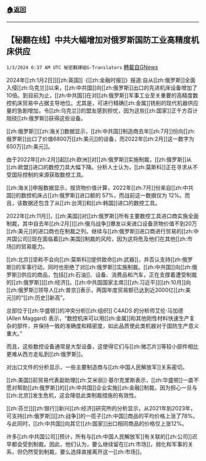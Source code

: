 ###  [:house:返回](README.md)
---


## 【秘翻在线】中共大幅增加对俄罗斯国防工业高精度机床供应
`1/3/2024 6:37 AM UTC 秘密翻譯組G-Translators` [轉載自GNews](https://gnews.org/articles/2178445)

2024年[[zh:1月2日]][[zh:英国]]《[[zh:金融时报]]》报道:自从[[zh:俄罗斯]]全面入侵[[zh:乌克兰]]以来，[[zh:中共国]]向[[zh:俄罗斯]]出口的先进机床设备增加了10倍。到目前为止，[[zh:中共国]]在对[[zh:俄罗斯]]军事工业至关重要的高精度数控机床贸易中占据主导地位。尤其是，可进行精确[[zh:金属]]铣削的现代机器供应量的急剧增加，令[[zh:乌克兰]]的盟友感到担忧，因为这些[[zh:国家]]正千方百计阻挠[[zh:俄罗斯]]获得这些设备。

[[zh:俄罗斯]][[zh:海关]]数据显示，[[zh:中共国]]制造商去年[[zh:7月]]份向[[zh:俄罗斯]]出口了价值6800万[[zh:美元]]的设备，而2022年[[zh:2月]]这一数字为650万[[zh:美元]]。

由于2022年[[zh:2月]]起[[zh:欧洲]]对[[zh:俄罗斯]]实施制裁，[[zh:俄罗斯]]从[[zh:欧盟]]进口的数控刀具大幅下降。分析人士认为，[[zh:莫斯科]]正在寻求从不受国际控制的来源获取数控工具。

[[zh:海关]]申报数据显示，按货物价值计算，2022年[[zh:7月]]份来自[[zh:中共国]]的数控机床占[[zh:俄罗斯]]进口额的 57%，而战前这一数据仅为 12%。而且，该数据还包含了从[[zh:台湾]]和[[zh:韩国]]进口的数控工具。

2022年[[zh:11月]]，[[zh:美国]]对[[zh:俄罗斯]]所有主要数控工具进口商实施全面制裁，其中自去年[[zh:2月]][[zh:俄乌战争]]爆发以来进口设备货物价值不到20万[[zh:美元]]的进口商也在制裁之列。继续与[[zh:俄罗斯]]进口商进行贸易的[[zh:中共国公司]]现在面临着[[zh:美国]]制裁的风险，因为这将危及他们在其他[[zh:市场]]的贸易能力。

[[zh:北京]]坚称不会向[[zh:莫斯科]]提供致命[[zh:武器]]，并否认支持[[zh:俄罗斯]]的军事行动，同时也拒绝了对[[zh:俄罗斯]]实施制裁。[[zh:中共国]]向[[zh:俄罗斯]]供应的商品，包括[[zh:石油]]、设备、消费品和汽车，正在支撑着遭受制裁的[[zh:俄罗斯]][[zh:经济]]。[[zh:中共国国家主席]][[zh:习近平]][[zh:10月]]向[[zh:俄罗斯]]领导人[[zh:普京]]表示，两国年度贸易额已达到近2000亿[[zh:美元]]的“[[zh:历史]]新高”。

总部位于[[zh:华盛顿]]的冲突分析[[zh:组织]] C4ADS 的分析师艾伦·马加德 (Allen Maggard) 表示，“数控机床可以用[[zh:金属]]和其他刚性材料快速生产复杂的部件，并保持一致的准确度和精密度，如此品质使此类机器对于国防生产意义重大。”

而且，这些数控设备通常是大型设备，这使得它们与[[zh:微芯片]]等较小部件相比更难从西方走私到[[zh:俄罗斯]]。

对出口文件的分析显示，一些主要制造商与[[zh:中国人民解放军]]关系密切。

[[zh:美国]]前贸易代表副助理[[zh:艾米丽]]·基尔克里斯表示，[[zh:华盛顿]]一直不愿对帮助[[zh:俄罗斯]]的[[zh:中共国]]企业实施[[zh:金融]]制裁，因为担心一旦与[[zh:北京]]发生危机，这会降低此类制裁措施的有效性。

[[zh:芬兰]][[zh:银行]]新兴[[zh:经济]]研究所的分析显示，从2021年到2023年，可支持[[zh:俄罗斯]][[zh:战争]]的一揽子[[zh:中国]]商品的平均价格上涨了78%。与此同时，[[zh:中共国]]向其它[[zh:国家]]出口相同商品的价格仅上涨12%。

许多[[zh:中共国公司]]预计，所有与[[zh:中国人民解放军]]有关联的[[zh:公司]]迟早都会受到制裁。因此，他们认为，要么继续留在[[zh:市场]]，弱化和军事的关系，但仍然受到制裁，要么选择直接离开这一[[zh:市场]]。
